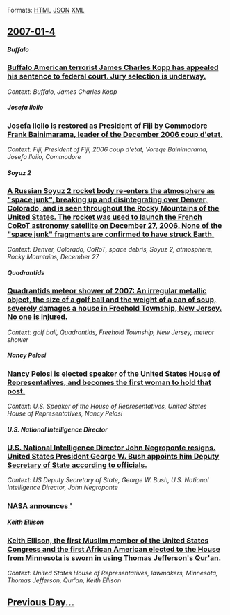 
Formats: [HTML](2007/01/4/index.html)  [JSON](2007/01/4/index.json)  [XML](2007/01/4/index.xml)  

## [2007-01-4](/news/2007/01/4/index.md)

##### Buffalo
### [ Buffalo American terrorist James Charles Kopp has appealed his sentence to federal court. Jury selection is underway. ](/news/2007/01/4/buffalo-american-terrorist-james-charles-kopp-has-appealed-his-sentence-to-federal-court-jury-selection-is-underway.md)
_Context: Buffalo, James Charles Kopp_

##### Josefa Iloilo
### [ Josefa Iloilo is restored as President of Fiji by Commodore Frank Bainimarama, leader of the December 2006 coup d'etat. ](/news/2007/01/4/josefa-iloilo-is-restored-as-president-of-fiji-by-commodore-frank-bainimarama-leader-of-the-december-2006-coup-d-a-c-tat.md)
_Context: Fiji, President of Fiji, 2006 coup d'etat, Voreqe Bainimarama, Josefa Iloilo, Commodore_

##### Soyuz 2
### [ A Russian Soyuz 2 rocket body re-enters the atmosphere as "space junk", breaking up and disintegrating over Denver, Colorado, and is seen throughout the Rocky Mountains of the United States. The rocket was used to launch the French CoRoT astronomy satellite on December 27, 2006. None of the "space junk" fragments are confirmed to have struck Earth. ](/news/2007/01/4/a-russian-soyuz-2-rocket-body-re-enters-the-atmosphere-as-space-junk-breaking-up-and-disintegrating-over-denver-colorado-and-is-seen-t.md)
_Context: Denver, Colorado, CoRoT, space debris, Soyuz 2, atmosphere, Rocky Mountains, December 27_

##### Quadrantids
### [ Quadrantids meteor shower of 2007: An irregular metallic object, the size of a golf ball and the weight of a can of soup, severely damages a house in Freehold Township, New Jersey. No one is injured. ](/news/2007/01/4/quadrantids-meteor-shower-of-2007-an-irregular-metallic-object-the-size-of-a-golf-ball-and-the-weight-of-a-can-of-soup-severely-damages.md)
_Context: golf ball, Quadrantids, Freehold Township, New Jersey, meteor shower_

##### Nancy Pelosi
### [ Nancy Pelosi is elected speaker of the United States House of Representatives, and becomes the first woman to hold that post. ](/news/2007/01/4/nancy-pelosi-is-elected-speaker-of-the-united-states-house-of-representatives-and-becomes-the-first-woman-to-hold-that-post.md)
_Context: U.S. Speaker of the House of Representatives, United States House of Representatives, Nancy Pelosi_

##### U.S. National Intelligence Director
### [ U.S. National Intelligence Director John Negroponte resigns. United States President George W. Bush appoints him Deputy Secretary of State according to officials. ](/news/2007/01/4/u-s-national-intelligence-director-john-negroponte-resigns-united-states-president-george-w-bush-appoints-him-deputy-secretary-of-state.md)
_Context: US Deputy Secretary of State, George W. Bush, U.S. National Intelligence Director, John Negroponte_

##### 
### [ NASA announces '](/news/2007/01/4/nasa-announces.md)
##### Keith Ellison
### [ Keith Ellison, the first Muslim member of the United States Congress and the first African American elected to the House from Minnesota is sworn in using Thomas Jefferson's Qur'an. ](/news/2007/01/4/keith-ellison-the-first-muslim-member-of-the-united-states-congress-and-the-first-african-american-elected-to-the-house-from-minnesota-is.md)
_Context: United States House of Representatives, lawmakers, Minnesota, Thomas Jefferson, Qur'an, Keith Ellison_

## [Previous Day...](/news/2007/01/3/index.md)

